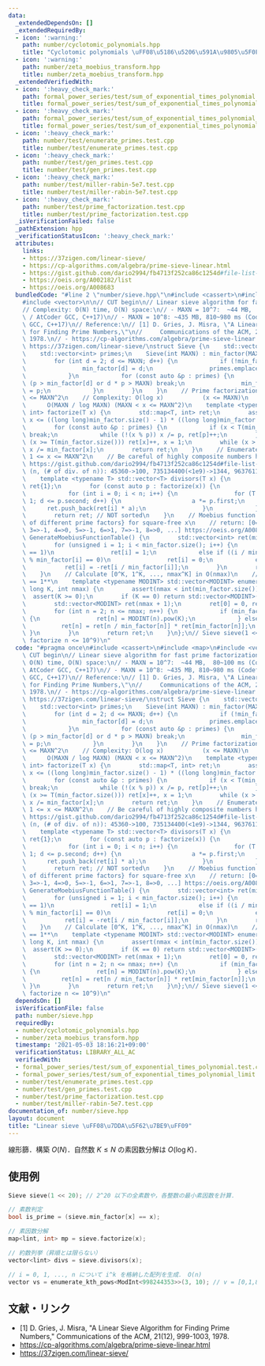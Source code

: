 ```yaml
---
data:
  _extendedDependsOn: []
  _extendedRequiredBy:
  - icon: ':warning:'
    path: number/cyclotomic_polynomials.hpp
    title: "Cyclotomic polynomials \uFF08\u5186\u5206\u591A\u9805\u5F0F\uFF09"
  - icon: ':warning:'
    path: number/zeta_moebius_transform.hpp
    title: number/zeta_moebius_transform.hpp
  _extendedVerifiedWith:
  - icon: ':heavy_check_mark:'
    path: formal_power_series/test/sum_of_exponential_times_polynomial.test.cpp
    title: formal_power_series/test/sum_of_exponential_times_polynomial.test.cpp
  - icon: ':heavy_check_mark:'
    path: formal_power_series/test/sum_of_exponential_times_polynomial_limit.test.cpp
    title: formal_power_series/test/sum_of_exponential_times_polynomial_limit.test.cpp
  - icon: ':heavy_check_mark:'
    path: number/test/enumerate_primes.test.cpp
    title: number/test/enumerate_primes.test.cpp
  - icon: ':heavy_check_mark:'
    path: number/test/gen_primes.test.cpp
    title: number/test/gen_primes.test.cpp
  - icon: ':heavy_check_mark:'
    path: number/test/miller-rabin-5e7.test.cpp
    title: number/test/miller-rabin-5e7.test.cpp
  - icon: ':heavy_check_mark:'
    path: number/test/prime_factorization.test.cpp
    title: number/test/prime_factorization.test.cpp
  _isVerificationFailed: false
  _pathExtension: hpp
  _verificationStatusIcon: ':heavy_check_mark:'
  attributes:
    links:
    - https://37zigen.com/linear-sieve/
    - https://cp-algorithms.com/algebra/prime-sieve-linear.html
    - https://gist.github.com/dario2994/fb4713f252ca86c1254d#file-list-txt
    - https://oeis.org/A002182/list
    - https://oeis.org/A008683
  bundledCode: "#line 2 \"number/sieve.hpp\"\n#include <cassert>\n#include <map>\n\
    #include <vector>\n\n// CUT begin\n// Linear sieve algorithm for fast prime factorization\n\
    // Complexity: O(N) time, O(N) space:\n// - MAXN = 10^7:  ~44 MB,  80~100 ms (Codeforces\
    \ / AtCoder GCC, C++17)\n// - MAXN = 10^8: ~435 MB, 810~980 ms (Codeforces / AtCoder\
    \ GCC, C++17)\n// Reference:\n// [1] D. Gries, J. Misra, \"A Linear Sieve Algorithm\
    \ for Finding Prime Numbers,\"\n//     Communications of the ACM, 21(12), 999-1003,\
    \ 1978.\n// - https://cp-algorithms.com/algebra/prime-sieve-linear.html\n// -\
    \ https://37zigen.com/linear-sieve/\nstruct Sieve {\n    std::vector<int> min_factor;\n\
    \    std::vector<int> primes;\n    Sieve(int MAXN) : min_factor(MAXN + 1) {\n\
    \        for (int d = 2; d <= MAXN; d++) {\n            if (!min_factor[d]) {\n\
    \                min_factor[d] = d;\n                primes.emplace_back(d);\n\
    \            }\n            for (const auto &p : primes) {\n                if\
    \ (p > min_factor[d] or d * p > MAXN) break;\n                min_factor[d * p]\
    \ = p;\n            }\n        }\n    }\n    // Prime factorization for 1 <= x\
    \ <= MAXN^2\n    // Complexity: O(log x)           (x <= MAXN)\n    //       \
    \      O(MAXN / log MAXN) (MAXN < x <= MAXN^2)\n    template <typename T> std::map<T,\
    \ int> factorize(T x) {\n        std::map<T, int> ret;\n        assert(x > 0 and\
    \ x <= ((long long)min_factor.size() - 1) * ((long long)min_factor.size() - 1));\n\
    \        for (const auto &p : primes) {\n            if (x < T(min_factor.size()))\
    \ break;\n            while (!(x % p)) x /= p, ret[p]++;\n        }\n        if\
    \ (x >= T(min_factor.size())) ret[x]++, x = 1;\n        while (x > 1) ret[min_factor[x]]++,\
    \ x /= min_factor[x];\n        return ret;\n    }\n    // Enumerate divisors of\
    \ 1 <= x <= MAXN^2\n    // Be careful of highly composite numbers https://oeis.org/A002182/list\
    \ https://gist.github.com/dario2994/fb4713f252ca86c1254d#file-list-txt\n    //\
    \ (n, (# of div. of n)): 45360->100, 735134400(<1e9)->1344, 963761198400(<1e12)->6720\n\
    \    template <typename T> std::vector<T> divisors(T x) {\n        std::vector<T>\
    \ ret{1};\n        for (const auto p : factorize(x)) {\n            int n = ret.size();\n\
    \            for (int i = 0; i < n; i++) {\n                for (T a = 1, d =\
    \ 1; d <= p.second; d++) {\n                    a *= p.first;\n              \
    \      ret.push_back(ret[i] * a);\n                }\n            }\n        }\n\
    \        return ret; // NOT sorted\n    }\n    // Moebius function Table, (-1)^{#\
    \ of different prime factors} for square-free x\n    // return: [0=>0, 1=>1, 2=>-1,\
    \ 3=>-1, 4=>0, 5=>-1, 6=>1, 7=>-1, 8=>0, ...] https://oeis.org/A008683\n    std::vector<int>\
    \ GenerateMoebiusFunctionTable() {\n        std::vector<int> ret(min_factor.size());\n\
    \        for (unsigned i = 1; i < min_factor.size(); i++) {\n            if (i\
    \ == 1)\n                ret[i] = 1;\n            else if ((i / min_factor[i])\
    \ % min_factor[i] == 0)\n                ret[i] = 0;\n            else\n     \
    \           ret[i] = -ret[i / min_factor[i]];\n        }\n        return ret;\n\
    \    }\n    // Calculate [0^K, 1^K, ..., nmax^K] in O(nmax)\n    // Note: **0^0\
    \ == 1**\n    template <typename MODINT> std::vector<MODINT> enumerate_kth_pows(long\
    \ long K, int nmax) {\n        assert(nmax < int(min_factor.size()));\n      \
    \  assert(K >= 0);\n        if (K == 0) return std::vector<MODINT>(nmax + 1, 1);\n\
    \        std::vector<MODINT> ret(nmax + 1);\n        ret[0] = 0, ret[1] = 1;\n\
    \        for (int n = 2; n <= nmax; n++) {\n            if (min_factor[n] == n)\
    \ {\n                ret[n] = MODINT(n).pow(K);\n            } else {\n      \
    \          ret[n] = ret[n / min_factor[n]] * ret[min_factor[n]];\n           \
    \ }\n        }\n        return ret;\n    }\n};\n// Sieve sieve(1 << 15);  // (can\
    \ factorize n <= 10^9)\n"
  code: "#pragma once\n#include <cassert>\n#include <map>\n#include <vector>\n\n//\
    \ CUT begin\n// Linear sieve algorithm for fast prime factorization\n// Complexity:\
    \ O(N) time, O(N) space:\n// - MAXN = 10^7:  ~44 MB,  80~100 ms (Codeforces /\
    \ AtCoder GCC, C++17)\n// - MAXN = 10^8: ~435 MB, 810~980 ms (Codeforces / AtCoder\
    \ GCC, C++17)\n// Reference:\n// [1] D. Gries, J. Misra, \"A Linear Sieve Algorithm\
    \ for Finding Prime Numbers,\"\n//     Communications of the ACM, 21(12), 999-1003,\
    \ 1978.\n// - https://cp-algorithms.com/algebra/prime-sieve-linear.html\n// -\
    \ https://37zigen.com/linear-sieve/\nstruct Sieve {\n    std::vector<int> min_factor;\n\
    \    std::vector<int> primes;\n    Sieve(int MAXN) : min_factor(MAXN + 1) {\n\
    \        for (int d = 2; d <= MAXN; d++) {\n            if (!min_factor[d]) {\n\
    \                min_factor[d] = d;\n                primes.emplace_back(d);\n\
    \            }\n            for (const auto &p : primes) {\n                if\
    \ (p > min_factor[d] or d * p > MAXN) break;\n                min_factor[d * p]\
    \ = p;\n            }\n        }\n    }\n    // Prime factorization for 1 <= x\
    \ <= MAXN^2\n    // Complexity: O(log x)           (x <= MAXN)\n    //       \
    \      O(MAXN / log MAXN) (MAXN < x <= MAXN^2)\n    template <typename T> std::map<T,\
    \ int> factorize(T x) {\n        std::map<T, int> ret;\n        assert(x > 0 and\
    \ x <= ((long long)min_factor.size() - 1) * ((long long)min_factor.size() - 1));\n\
    \        for (const auto &p : primes) {\n            if (x < T(min_factor.size()))\
    \ break;\n            while (!(x % p)) x /= p, ret[p]++;\n        }\n        if\
    \ (x >= T(min_factor.size())) ret[x]++, x = 1;\n        while (x > 1) ret[min_factor[x]]++,\
    \ x /= min_factor[x];\n        return ret;\n    }\n    // Enumerate divisors of\
    \ 1 <= x <= MAXN^2\n    // Be careful of highly composite numbers https://oeis.org/A002182/list\
    \ https://gist.github.com/dario2994/fb4713f252ca86c1254d#file-list-txt\n    //\
    \ (n, (# of div. of n)): 45360->100, 735134400(<1e9)->1344, 963761198400(<1e12)->6720\n\
    \    template <typename T> std::vector<T> divisors(T x) {\n        std::vector<T>\
    \ ret{1};\n        for (const auto p : factorize(x)) {\n            int n = ret.size();\n\
    \            for (int i = 0; i < n; i++) {\n                for (T a = 1, d =\
    \ 1; d <= p.second; d++) {\n                    a *= p.first;\n              \
    \      ret.push_back(ret[i] * a);\n                }\n            }\n        }\n\
    \        return ret; // NOT sorted\n    }\n    // Moebius function Table, (-1)^{#\
    \ of different prime factors} for square-free x\n    // return: [0=>0, 1=>1, 2=>-1,\
    \ 3=>-1, 4=>0, 5=>-1, 6=>1, 7=>-1, 8=>0, ...] https://oeis.org/A008683\n    std::vector<int>\
    \ GenerateMoebiusFunctionTable() {\n        std::vector<int> ret(min_factor.size());\n\
    \        for (unsigned i = 1; i < min_factor.size(); i++) {\n            if (i\
    \ == 1)\n                ret[i] = 1;\n            else if ((i / min_factor[i])\
    \ % min_factor[i] == 0)\n                ret[i] = 0;\n            else\n     \
    \           ret[i] = -ret[i / min_factor[i]];\n        }\n        return ret;\n\
    \    }\n    // Calculate [0^K, 1^K, ..., nmax^K] in O(nmax)\n    // Note: **0^0\
    \ == 1**\n    template <typename MODINT> std::vector<MODINT> enumerate_kth_pows(long\
    \ long K, int nmax) {\n        assert(nmax < int(min_factor.size()));\n      \
    \  assert(K >= 0);\n        if (K == 0) return std::vector<MODINT>(nmax + 1, 1);\n\
    \        std::vector<MODINT> ret(nmax + 1);\n        ret[0] = 0, ret[1] = 1;\n\
    \        for (int n = 2; n <= nmax; n++) {\n            if (min_factor[n] == n)\
    \ {\n                ret[n] = MODINT(n).pow(K);\n            } else {\n      \
    \          ret[n] = ret[n / min_factor[n]] * ret[min_factor[n]];\n           \
    \ }\n        }\n        return ret;\n    }\n};\n// Sieve sieve(1 << 15);  // (can\
    \ factorize n <= 10^9)\n"
  dependsOn: []
  isVerificationFile: false
  path: number/sieve.hpp
  requiredBy:
  - number/cyclotomic_polynomials.hpp
  - number/zeta_moebius_transform.hpp
  timestamp: '2021-05-03 18:16:21+09:00'
  verificationStatus: LIBRARY_ALL_AC
  verifiedWith:
  - formal_power_series/test/sum_of_exponential_times_polynomial.test.cpp
  - formal_power_series/test/sum_of_exponential_times_polynomial_limit.test.cpp
  - number/test/enumerate_primes.test.cpp
  - number/test/gen_primes.test.cpp
  - number/test/prime_factorization.test.cpp
  - number/test/miller-rabin-5e7.test.cpp
documentation_of: number/sieve.hpp
layout: document
title: "Linear sieve \uFF08\u7DDA\u5F62\u7BE9\uFF09"
---
```


線形篩．構築 $O(N)$．自然数 $K \leq N$ の素因数分解は $O(\log K)$．

## 使用例

```cpp
Sieve sieve(1 << 20); // 2^20 以下の全素数や，各整数の最小素因数を計算．

// 素数判定
bool is_prime = (sieve.min_factor[x] == x);

// 素因数分解
map<lint, int> mp = sieve.factorize(x);

// 約数列挙（昇順とは限らない）
vector<lint> divs = sieve.divisors(x);

// i = 0, 1, ..., n について i^k を格納した配列を生成． O(n)
vector vs = enumerate_kth_pows<ModInt<998244353>>(3, 10); // v = [0,1,8,27,64,125,216,343,512,729,1000,]
```

## 文献・リンク

- [1] D. Gries, J. Misra, "A Linear Sieve Algorithm for Finding Prime Numbers," Communications of the ACM, 21(12), 999-1003, 1978.
- https://cp-algorithms.com/algebra/prime-sieve-linear.html
- https://37zigen.com/linear-sieve/
